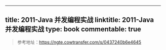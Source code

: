 
---
title: 2011-Java 并发编程实战
linktitle: 2011-Java 并发编程实战
type: book
commentable: true
---

> 参考地址：https://ngte.cowtransfer.com/s/0437240b6e4645

    